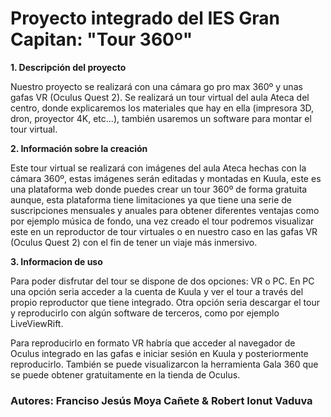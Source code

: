 # Proyecto integrado del IES Gran Capitan: "Tour 360º"

**1. Descripción del proyecto**

Nuestro proyecto se realizará con una cámara go pro max 360º y unas gafas VR (Oculus Quest 2). Se realizará un tour virtual del aula Ateca del 
centro, donde explicaremos los materiales que hay en ella (impresora 3D, dron, proyector 4K, etc...), también usaremos un software para montar el tour virtual. 

**2. Información sobre la creación**

Este tour virtual se realizará con imágenes del aula Ateca hechas con la cámara 360º, estas imágenes serán editadas y montadas en Kuula, este es una plataforma web donde
puedes crear un tour 360º de forma gratuita aunque, esta plataforma tiene limitaciones ya que tiene una serie de suscripciones mensuales y anuales para obtener diferentes ventajas como por ejemplo música de fondo, una vez creado el tour podremos visualizar este en un reproductor de tour virtuales o en nuestro caso en las gafas VR (Oculus Quest 2) con el fin de tener un viaje más inmersivo.


**3. Informacion de uso**

Para poder disfrutar del tour se dispone de dos opciones: VR o PC. En PC una opción seria acceder a la cuenta de Kuula y ver el tour a través del propio reproductor que tiene integrado. Otra opción seria descargar el tour y reproducirlo con algún software de terceros, como por ejemplo LiveViewRift. 

Para reproducirlo en formato VR habría que acceder al navegador de Oculus integrado en las gafas e iniciar 
sesión en Kuula y posteriormente reproducirlo. También se puede visualizarcon la herramienta Gala 360 que se puede obtener gratuitamente en la tienda de Oculus.

### Autores: Franciso Jesús Moya Cañete & Robert Ionut Vaduva

